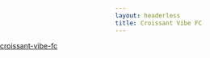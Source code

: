 ```yaml
---
layout: headerless
title: Croissant Vibe FC
---
```


<style type="text/css" scoped>
    #myShop {
        position: absolute;
        left: 0;
        width: 100%;
    } 
</style>

<div id="myShop">
    <a href="https://shop.spreadshirt.com.au/croissant-vibe-fc">croissant-vibe-fc</a>
</div>

<script>
    var spread_shop_config = {
        shopName: 'croissant-vibe-fc',
        locale: 'us_AU',
        prefix: 'https://shop.spreadshirt.com.au',
        baseId: 'myShop'
    };
</script>

<script type="text/javascript"
        src="https://shop.spreadshirt.com.au/shopfiles/shopclient/shopclient.nocache.js">
</script>
